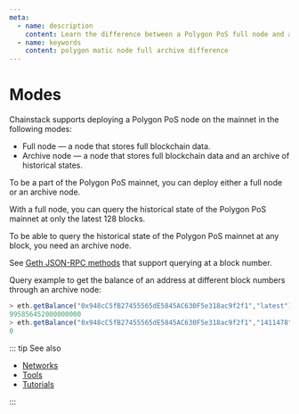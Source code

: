 ```yaml
---
meta:
  - name: description
    content: Learn the difference between a Polygon PoS full node and an archive node. Run sample commands to see the difference.
  - name: keywords
    content: polygon matic node full archive difference
---
```


# Modes

Chainstack supports deploying a Polygon PoS node on the mainnet in the following modes:

* Full node — a node that stores full blockchain data.
* Archive node — a node that stores full blockchain data and an archive of historical states.

To be a part of the Polygon PoS mainnet, you can deploy either a full node or an archive node.

With a full node, you can query the historical state of the Polygon PoS mainnet at only the latest 128 blocks.

To be able to query the historical state of the Polygon PoS mainnet at any block, you need an archive node.

See [Geth JSON-RPC methods](https://eth.wiki/json-rpc/API#the-default-block-parameter) that support querying at a block number.

Query example to get the balance of an address at different block numbers through an archive node:

``` js
> eth.getBalance("0x948cC5fB27455565dE5845AC630F5e318ac9f2f1","latest")
995856452000000000
> eth.getBalance("0x948cC5fB27455565dE5845AC630F5e318ac9f2f1","1411478")
0
```

::: tip See also

* [Networks](/operations/polygon/networks)
* [Tools](/operations/polygon/tools)
* [Tutorials](/tutorials/polygon/)

:::

